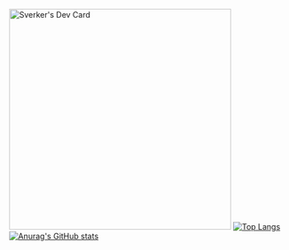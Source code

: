 <a href="https://app.daily.dev/Sverker"><img src="https://api.daily.dev/devcards/93d936b7deb94a8da00925616b115853.png?r=1yp" width="400" alt="Sverker's Dev Card"/></a> [![Top Langs](https://github-readme-stats.vercel.app/api/top-langs/?username=SveRKeR92&layout=compact)](https://github.com/anuraghazra/github-readme-stats)[![Anurag's GitHub stats](https://github-readme-stats.vercel.app/api?username=SveRKeR92&show_icons=true&theme=tokyonight)](https://github.com/anuraghazra/github-readme-stats)



<!--
**SveRKeR92/sverker92** is a ✨ _special_ ✨ repository because its `README.md` (this file) appears on your GitHub profile.

Here are some ideas to get you started:

- 🔭 I’m currently working on ...
- 🌱 I’m currently learning ...
- 👯 I’m looking to collaborate on ...
- 🤔 I’m looking for help with ...
- 💬 Ask me about ...
- 📫 How to reach me: ...
- 😄 Pronouns: ...
- ⚡ Fun fact: ...
-->
